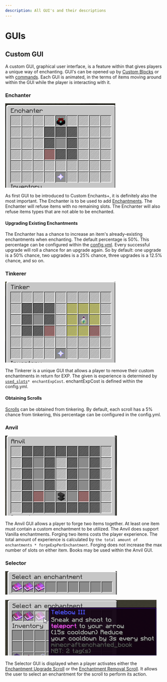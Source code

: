 ```yaml
---
description: All GUI's and their descriptions
---
```


# GUIs

## Custom GUI

A custom GUI, graphical user interface, is a feature within that gives players a unique way of enchanting. GUI's can be opened up by [Custom Blocks](custom-blocks.md) or with [commands](commands-and-permissions.md). Each GUI is animated, in the terms of items  moving around within the GUI while the player is interacting with it. 

### Enchanter

![GIF of the Enchanter GUI](../../.gitbook/assets/2020-05-07_09-13-52.gif)

As first GUI to be introduced to Custom Enchants+, it is definitely also the most important. The Enchanter is to be used to add [Enchantments](enchants.md). The Enchanter will refuse items with no remaining slots. The Enchanter will also refuse items types that are not able to be enchanted. 

#### Upgrading Existing Enchantments

The Enchanter has a chance to increase an item's already-existing enchantments when enchanting. The default percentage is 50%. This percentage can be configured within the [config.yml](configuration-files/config.yml.md). Every successful upgrade will roll a chance for an upgrade again. So by default: one upgrade is a 50% chance, two upgrades  is a 25% chance, three upgrades is a 12.5% chance, and so on.

### Tinkerer

![GIF of the Tinkerer GUI](../../.gitbook/assets/2020-05-07_10-17-37.gif)

The Tinkerer is a unique GUI that allows a player to remove their custom enchantments in return for EXP. The given is experience is determined by [`used_slots`](enchants.md#slots)`* enchantExpCost`. enchantExpCost is defined within the config.yml.

#### Obtaining Scrolls

[Scrolls](scrolls.md) can be obtained from tinkering. By default, each scroll has a 5% chance from tinkering, this percentage can be configured in the config.yml.

### Anvil

![GIF of the Anvil GUI](../../.gitbook/assets/2020-05-07_10-19-26.gif)

The Anvil GUI allows a player to forge two items together. At least one item must contain a custom enchantment to be utilized. The Anvil does support Vanilla enchantments. Forging two items costs the player experience. The total amount of experience is calculated by `the total amount of enchantments * forgeExpPerEnchantment`. Forging does not increase the max number of slots on either item. Books may be used within the Anvil GUI.

### Selector

![](../../.gitbook/assets/image%20%2820%29.png)

![](../../.gitbook/assets/image%20%286%29.png)

The Selector GUI is displayed when a player activates either the [Enchantment Upgrade Scroll](scrolls.md#enchantment-upgrade) or the [Enchantment Removal Scroll](scrolls.md#enchantment-removal). It allows the user to select an enchantment for the scroll to perform its action.

